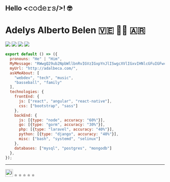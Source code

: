 ## Hello <𝚌𝚘𝚍𝚎𝚛𝚜/>! 🤓

# Adelys Alberto Belen 🇻🇪 👨‍💻 🇦🇷

[![](https://img.shields.io/twitter/follow/adelysalberto?label=Follow)](https://twitter.com/adelysalberto)
[![](https://img.shields.io/badge/-adelysalberto-blue?style=flat-square&logo=Linkedin&logoColor=white)](https://www.linkedin.com/in/adelysalberto/)
[![](https://img.shields.io/github/followers/adelysalberto?label=Follow&style=social)](https://github.com/adelysalberto)
[![](https://img.shields.io/badge/Telegram-%40adelysalberto-blue)](https://t.me/adelysalberto)


```js
export default () => ({
  pronouns: "He" | "Him",
  MyMessage: "RWwgQ29ub2NpbWllbnRvIGVzIGxpYnJlISwgcXVlIGxvIHNlcGFuIGFwcm92ZWNoYXIsIHBvY29zIQ==",
  myUrl: "http://adalbeca.com/",
  askMeAbout: [
    "webdev", "tech", "music",
    "basseball", "family"
  ],
  technologies: {
    frontEnd: {
      js: ["react", "angular", "react-native"],
      css: ["bootstrap", "sass"]
    },
    backEnd: {
      js: [{type: "node", accuracy: "60%"}],
      go: [{type: "gorm", accuracy: "30%"}],
      php: [{type: "laravel", accuracy: "40%"}],
      python: [{type: "django", accuracy: "40%"}],
      misc: ["bash", "systemd", "selinux"]
    },
    databases: ["mysql", "postgres", "mongodb"]
  },
});
```

---
[<img src="https://raw.githubusercontent.com/Delta456/Delta456/master/img/instagram.jpg" alt="instagram logo" width="24">](https://www.instagram.com/adelysalberto/)
⭐️ ⭐️ ⭐️ ⭐️ ⭐️ 
